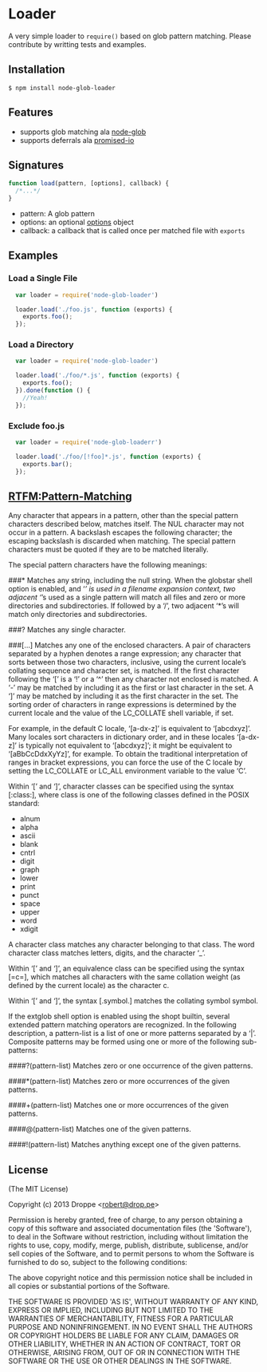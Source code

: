 # Loader

A very simple loader to ```require()``` based on glob pattern matching. Please contribute by writting tests and examples.

## Installation

    $ npm install node-glob-loader

## Features
  - supports glob matching ala [node-glob](https://github.com/isaacs/node-glob)
  - supports deferrals ala [promised-io](https://github.com/kriszyp/promised-io)

## Signatures

```js
function load(pattern, [options], callback) {
  /*...*/
}
```

- pattern: A glob pattern
- options: an optional [options](https://github.com/isaacs/node-glob#options) object
- callback: a callback that is called once per matched file with ```exports```

## Examples

### Load a Single File
```js
  var loader = require('node-glob-loader')

  loader.load('./foo.js', function (exports) {
    exports.foo();
  });
```

### Load a Directory
```js
  var loader = require('node-glob-loader')

  loader.load('./foo/*.js', function (exports) {
    exports.foo();
  }).done(function () {
    //Yeah!
  });
```

### Exclude foo.js
```js
  var loader = require('node-glob-loaderr')

  loader.load('./foo/[!foo]*.js', function (exports) {
    exports.bar();
  });
```

## [RTFM:Pattern-Matching](http://www.gnu.org/software/bash/manual/bashref.html#Pattern-Matching)

Any character that appears in a pattern, other than the special pattern characters described below, matches itself. The NUL character may not occur in a pattern. A backslash escapes the following character; the escaping backslash is discarded when matching. The special pattern characters must be quoted if they are to be matched literally.

The special pattern characters have the following meanings:

###*
Matches any string, including the null string. When the globstar shell option is enabled, and ‘*’ is used in a filename expansion context, two adjacent ‘*’s used as a single pattern will match all files and zero or more directories and subdirectories. If followed by a ‘/’, two adjacent ‘*’s will match only directories and subdirectories.

###?
Matches any single character.

###[…]
Matches any one of the enclosed characters. A pair of characters separated by a hyphen denotes a range expression; any character that sorts between those two characters, inclusive, using the current locale’s collating sequence and character set, is matched. If the first character following the ‘[’ is a ‘!’ or a ‘^’ then any character not enclosed is matched. A ‘-’ may be matched by including it as the first or last character in the set. A ‘]’ may be matched by including it as the first character in the set. The sorting order of characters in range expressions is determined by the current locale and the value of the LC_COLLATE shell variable, if set.

For example, in the default C locale, ‘[a-dx-z]’ is equivalent to ‘[abcdxyz]’. Many locales sort characters in dictionary order, and in these locales ‘[a-dx-z]’ is typically not equivalent to ‘[abcdxyz]’; it might be equivalent to ‘[aBbCcDdxXyYz]’, for example. To obtain the traditional interpretation of ranges in bracket expressions, you can force the use of the C locale by setting the LC_COLLATE or LC_ALL environment variable to the value ‘C’.

Within ‘[’ and ‘]’, character classes can be specified using the syntax [:class:], where class is one of the following classes defined in the POSIX standard:

- alnum
- alpha
- ascii
- blank
- cntrl
- digit
- graph
- lower
- print
- punct
- space
- upper
- word
- xdigit

A character class matches any character belonging to that class. The word character class matches letters, digits, and the character ‘_’.

Within ‘[’ and ‘]’, an equivalence class can be specified using the syntax [=c=], which matches all characters with the same collation weight (as defined by the current locale) as the character c.

Within ‘[’ and ‘]’, the syntax [.symbol.] matches the collating symbol symbol.

If the extglob shell option is enabled using the shopt builtin, several extended pattern matching operators are recognized. In the following description, a pattern-list is a list of one or more patterns separated by a ‘|’. Composite patterns may be formed using one or more of the following sub-patterns:

####?(pattern-list)
Matches zero or one occurrence of the given patterns.

####*(pattern-list)
Matches zero or more occurrences of the given patterns.

####+(pattern-list)
Matches one or more occurrences of the given patterns.

####@(pattern-list)
Matches one of the given patterns.

####!(pattern-list)
Matches anything except one of the given patterns.


## License 

(The MIT License)

Copyright (c) 2013 Droppe &lt;robert@drop.pe&gt;

Permission is hereby granted, free of charge, to any person obtaining
a copy of this software and associated documentation files (the
'Software'), to deal in the Software without restriction, including
without limitation the rights to use, copy, modify, merge, publish,
distribute, sublicense, and/or sell copies of the Software, and to
permit persons to whom the Software is furnished to do so, subject to
the following conditions:

The above copyright notice and this permission notice shall be
included in all copies or substantial portions of the Software.

THE SOFTWARE IS PROVIDED 'AS IS', WITHOUT WARRANTY OF ANY KIND,
EXPRESS OR IMPLIED, INCLUDING BUT NOT LIMITED TO THE WARRANTIES OF
MERCHANTABILITY, FITNESS FOR A PARTICULAR PURPOSE AND NONINFRINGEMENT.
IN NO EVENT SHALL THE AUTHORS OR COPYRIGHT HOLDERS BE LIABLE FOR ANY
CLAIM, DAMAGES OR OTHER LIABILITY, WHETHER IN AN ACTION OF CONTRACT,
TORT OR OTHERWISE, ARISING FROM, OUT OF OR IN CONNECTION WITH THE
SOFTWARE OR THE USE OR OTHER DEALINGS IN THE SOFTWARE.
